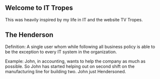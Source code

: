 ## Welcome to IT Tropes

This was heavily inspired by my life in IT and the website TV Tropes.

## The Henderson
 Definition: A single user whom while following all business policy is able to be the exception to every IT system in the organization. 
 
 Example: John, in accounting, wants to help the company as much as possible. So John has started helping out on second shift on the manufacturing line for building two. John just Hendersoned.
